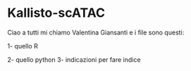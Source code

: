 # Kallisto-scATAC

Ciao a tutti mi chiamo Valentina Giansanti e i file sono questi:

1- quello R

2- quello python
3- indicazioni per fare indice
